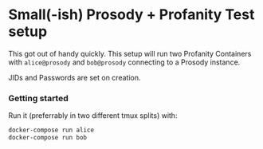 # Small(-ish) Prosody + Profanity Test setup

This got out of handy quickly. This setup will run two Profanity
Containers with `alice@prosody` and `bob@prosody` connecting to a
Prosody instance.

JIDs and Passwords are set on creation.

### Getting started

Run it (preferrably in two different tmux splits) with:

``` sh
docker-compose run alice
docker-compose run bob
```

